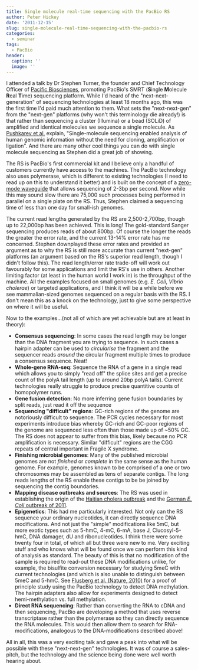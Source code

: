 ```yaml
---
title: Single molecule real-time sequencing with the PacBio RS
author: Peter Hickey
date: '2011-12-15'
slug: single-molecule-real-time-sequencing-with-the-pacbio-rs
categories:
  - seminar
tags:
  - PacBio
header:
  caption: ''
  image: ''
---
```


I attended a talk by Dr Stephen Turner, the founder and Chief Technology 
Officer of [Pacific Biosciences](http://www.pacificbiosciences.com/), promoting 
PacBio's SMRT (**S**ingle **M**olecule **R**eal **T**ime) sequencing platform. 
While I'd heard of the "next-next-generation" of sequencing technologies at 
least 18 months ago, this was the first time I'd paid much attention to them. 
What sets the "next-next-gen" from the "next-gen" platforms (why won't this 
terminology die already!) is that rather than sequencing a cluster (Illumina) 
or a bead (SOLiD) of amplified and identical molecules we sequence a single 
molecule. As [Pushkarev et al.](http://www.nature.com/nbt/journal/v27/n9/abs/nbt.1561.html) 
explain, "Single-molecule sequencing enabled analysis of human genomic 
information without the need for cloning, amplification or ligation". And there 
are many other cool things you can do with single molecule sequencing as 
Stephen did a great job of showing.

The RS is PacBio's first commercial kit and I believe only a handful of 
customers currently have access to the machines. The PacBio technology also 
uses polymerase, which is different to existing technologies (I need to read up 
on this to understand it better) and is built on the concept of a [zero-mode waveguide](http://en.wikipedia.org/wiki/Zero-mode_waveguide) 
that allows sequencing of 2-3bp per second. Now while this may sound slow there 
are 75,000 such processes being performed in parallel on a single plate on the 
RS. Thus, Stephen claimed a sequencing time of less than one day for small-ish 
genomes.

The current read lengths generated by the RS are 2,500-2,700bp, though up to 
22,000bp has been achieved. This is long! The gold-standard Sanger sequencing 
produces reads of about 800bp. Of course the longer the reads the greater the 
error rate, and the current 13-14% error rate has me concerned. Stephen 
downplayed these error rates and provided an argument as to why the RS is still 
more accurate than current "next-gen" platforms (an argument based on the RS's 
superior read length, though I didn't follow this). The read length/error rate 
trade-off will work out favourably for some applications and limit the RS's use 
in others. Another limiting factor (at least in the human world I work in) is 
the throughput of the machine. All the examples focused on small genomes (e.g. 
_E. Coli_, _Vibrio cholerae_) or targeted applications, and I think it will be 
a while before we see mammalian-sized genomes sequenced on a regular basis with 
the RS. I don't mean this as a knock on the technology, just to give some 
perspective on where it will be useful.

Now to the examples...(not all of which are yet achievable but are at least in 
theory):

- **Consensus sequencing**: In some cases the read length may be longer than the DNA fragment you are trying to sequence. In such cases a hairpin adapter can be used to _circularise_ the fragment and the sequencer reads _around_ the circular fragment multiple times to produce a consensus sequence. Neat!
- **Whole-gene RNA-seq**: Sequence the RNA of a gene in a single read which allows you to simply "read off" the splice sites and get a precise count of the polyA tail length (up to around 20bp polyA tails). Current technologies really struggle to produce precise quantitive counts of homopolymer runs.
- **Gene fusion detection**: No more inferring gene fusion boundaries by split reads, just read it off the sequence
- **Sequencing "difficult" regions**: GC-rich regions of the genome are notoriously difficult to sequence. The PCR cycles necessary for most experiments introduce bias whereby GC-rich and GC-poor regions of the genome are sequenced less often than those made up of ~50% GC. The RS does not appear to suffer from this bias, likely because no PCR amplification is necessary. Similar "difficult" regions are the CGG repeats of central important in Fragile X syndrome.
- **Finishing microbial genomes**: Many of the published microbial genomes are not _finished_ or _complete_ in the same sense as the human genome. For example, genomes known to be comprised of a one or two chromosomes may be assembled as tens of separate contigs. The long reads lengths of the RS enable these contigs to be be joined by sequencing the contig boundaries.
- **Mapping disease outbreaks and sources**: The RS was used in establishing the origin of the [Haitian cholera outbreak](http://www.nejm.org/doi/full/10.1056/NEJMoa1012928) and the [German _E. Coli_ outbreak of 2011](http://www.nejm.org/doi/full/10.1056/NEJMoa1106920).
- **Epigenetics**: This had me particularly interested. Not only can the RS sequence your ordinary nucleotides, it can directly sequence DNA modifications. And not just the "simple" modifications like 5mC, but more exotic types such as 5-hmC, 4-mC, 6-mA, base J, Clucosyl-5-hmC, DNA damager, dU and ribonucleotides. I think there were some twenty four in total, of which all but three were new to me. Very exciting stuff and who knows what will be found once we can perform this kind of analysis as standard. The beauty of this is that no modification of the sample is required to read-out these DNA modifications unlike, for example, the bisulfite conversion necessary for studying 5meC with current technologies (and which is also unable to distinguish between 5meC and 5-hmC. See [Flusberg et al. (Nature, 2010)](http://www.ncbi.nlm.nih.gov/pubmed/20453866) for a proof of principle study using the PacBio technology to detect DNA methylation. The hairpin adapters also allow for experiments designed to detect hemi-methylation vs. full methylation.
- **Direct RNA sequencing**: Rather than converting the RNA to cDNA and then sequencing, PacBio are developing a method that uses reverse transcriptase rather than the polymerase so they can directly sequence the RNA molecules. This would then allow them to search for RNA-modifications, analogous to the DNA-modifications described above!

All in all, this was a very exciting talk and gave a peak into what will be 
possible with these "next-next-gen" technologies. It was of course a 
sales-pitch, but the technology and the science being done were well worth 
hearing about.
